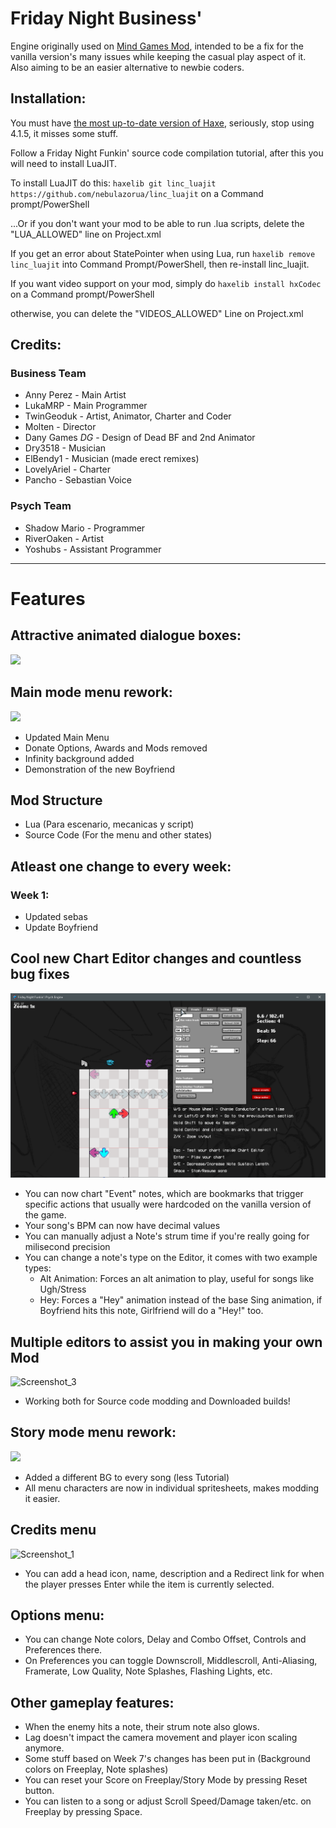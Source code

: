# Friday Night Business'

Engine originally used on [Mind Games Mod](https://gamebanana.com/mods/301107), intended to be a fix for the vanilla version's many issues while keeping the casual play aspect of it. Also aiming to be an easier alternative to newbie coders.

## Installation:
You must have [the most up-to-date version of Haxe](https://haxe.org/download/), seriously, stop using 4.1.5, it misses some stuff.

Follow a Friday Night Funkin' source code compilation tutorial, after this you will need to install LuaJIT.

To install LuaJIT do this: `haxelib git linc_luajit https://github.com/nebulazorua/linc_luajit` on a Command prompt/PowerShell

...Or if you don't want your mod to be able to run .lua scripts, delete the "LUA_ALLOWED" line on Project.xml


If you get an error about StatePointer when using Lua, run `haxelib remove linc_luajit` into Command Prompt/PowerShell, then re-install linc_luajit.

If you want video support on your mod, simply do `haxelib install hxCodec` on a Command prompt/PowerShell

otherwise, you can delete the "VIDEOS_ALLOWED" Line on Project.xml

## Credits:

### Business Team
* Anny Perez - Main Artist
* LukaMRP - Main Programmer
* TwinGeoduk - Artist, Animator, Charter and Coder
* Molten - Director
* Dany Games *DG* - Design of Dead BF and 2nd Animator
* Dry3518 - Musician
* ElBendy1 - Musician (made erect remixes)
* LovelyAriel - Charter
* Pancho - Sebastian Voice

### Psych Team
* Shadow Mario - Programmer
* RiverOaken - Artist
* Yoshubs - Assistant Programmer
_____________________________________

# Features

## Attractive animated dialogue boxes:

![](https://user-images.githubusercontent.com/44785097/127706669-71cd5cdb-5c2a-4ecc-871b-98a276ae8070.gif)

## Main mode menu rework:
![]([https://i.imgur.com/UB2EKpV.png](https://imgur.com/HdDYpyH))
* Updated Main Menu
* Donate Options, Awards and Mods removed
* Infinity background added
* Demonstration of the new Boyfriend

## Mod Structure
* Lua (Para escenario, mecanicas y script)
* Source Code (For the menu and other states)


## Atleast one change to every week:
### Week 1:
  * Updated sebas
  * Update Boyfriend

## Cool new Chart Editor changes and countless bug fixes
![](https://github.com/ShadowMario/FNF-PsychEngine/blob/main/docs/img/chart.png?raw=true)
* You can now chart "Event" notes, which are bookmarks that trigger specific actions that usually were hardcoded on the vanilla version of the game.
* Your song's BPM can now have decimal values
* You can manually adjust a Note's strum time if you're really going for milisecond precision
* You can change a note's type on the Editor, it comes with two example types:
  * Alt Animation: Forces an alt animation to play, useful for songs like Ugh/Stress
  * Hey: Forces a "Hey" animation instead of the base Sing animation, if Boyfriend hits this note, Girlfriend will do a "Hey!" too.

## Multiple editors to assist you in making your own Mod
![Screenshot_3](https://user-images.githubusercontent.com/44785097/144629914-1fe55999-2f18-4cc1-bc70-afe616d74ae5.png)
* Working both for Source code modding and Downloaded builds!

## Story mode menu rework:
![]([https://i.imgur.com/UB2EKpV.png](https://imgur.com/Un3SuXm))
* Added a different BG to every song (less Tutorial)
* All menu characters are now in individual spritesheets, makes modding it easier.

## Credits menu
![Screenshot_1]([https://user-images.githubusercontent.com/44785097/144632635-f263fb22-b879-4d6b-96d6-865e9562b907.png](https://imgur.com/8Wr83IP))
* You can add a head icon, name, description and a Redirect link for when the player presses Enter while the item is currently selected.

## Options menu:
* You can change Note colors, Delay and Combo Offset, Controls and Preferences there.
 * On Preferences you can toggle Downscroll, Middlescroll, Anti-Aliasing, Framerate, Low Quality, Note Splashes, Flashing Lights, etc.

## Other gameplay features:
* When the enemy hits a note, their strum note also glows.
* Lag doesn't impact the camera movement and player icon scaling anymore.
* Some stuff based on Week 7's changes has been put in (Background colors on Freeplay, Note splashes)
* You can reset your Score on Freeplay/Story Mode by pressing Reset button.
* You can listen to a song or adjust Scroll Speed/Damage taken/etc. on Freeplay by pressing Space.
